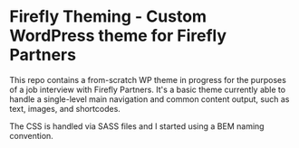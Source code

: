 # Firefly Theming - Custom WordPress theme for Firefly Partners

This repo contains a from-scratch WP theme in progress for the purposes of a job interview with Firefly Partners. It's a basic theme currently able to handle a single-level main navigation and common content output, such as text, images, and shortcodes.

The CSS is handled via SASS files and I started using a BEM naming convention.
